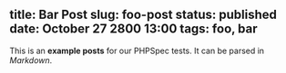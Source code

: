 title: Bar Post
slug: foo-post
status: published
date: October 27 2800 13:00
tags: foo, bar
-------
This is an **example posts** for our PHPSpec tests. It can be parsed in *Markdown*.